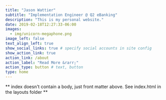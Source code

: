 ```yaml
---
title: "Jason Wattier"
subtitle: "Implementation Engineer @ Q2 eBanking"
description: "This is my personal website."
date: 2019-02-18T12:27:33-06:00
images:
  - img/unicorn-megaphone.png
image_left: false
text_align_left: true
show_social_links: true # specify social accounts in site config
show_action_link: true
action_link: /about
action_label: "Read More &rarr;"
action_type: button # text, button
type: home
---
```


** index doesn't contain a body, just front matter above.
See index.html in the layouts folder **
